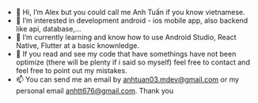- 👋 Hi, I’m Alex but you could call me Anh Tuấn if you know vietnamese.
- 👀 I’m interested in development android - ios mobile app, also backend like api, database,...
- 🌱 I’m currently learning and know how to use Android Studio, React Native, Flutter at a basic knownledge.
- 💞️ If you read and see my code that have somethings have not been optimize (there will be plenty if i said so myself) feel free to contact and feel free to point out my mistakes. 
- 📫 You can send me an email by anhtuan03.mdev@gmail.com or my personal email anhtt676@gmail.com. Thank you

<!---
anhtuanMDev/anhtuanMDev is a ✨ special ✨ repository because its `README.md` (this file) appears on your GitHub profile.
You can click the Preview link to take a look at your changes.
--->
